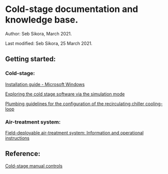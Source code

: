 # Cold-stage documentation and knowledge base.

Author: Seb Sikora, March 2021.

Last modified:  Seb Sikora, 25 March 2021.

## Getting started:

### Cold-stage:

[Installation guide - Microsoft Windows](getting_started/installation_on_windows.md)

[Exploring the cold stage software via the simulation mode](getting_started/getting_started.md)

[Plumbing guidelines for the configuration of the recirculating chiller cooling-loop](cooling_loop_setup/cooling_loop_setup.md)

### Air-treatment system:

[Field-deployable air-treatment system: Information and operational instructions](air_dryer_setup/air_dryer_setup.md)

## Reference:

[Cold-stage manual controls](manual_controls/manual_controls.md)

